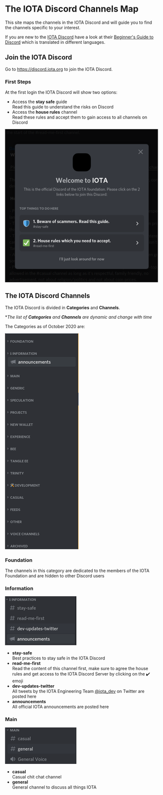 # The IOTA Discord Channels Map

This site maps the channels in the IOTA Discord and will guide you to find the channels specific to your interest.  

If you are new to the [IOTA Discord](https://discord.iota.org) have a look at their [Beginner's Guide to Discord](https://support.discord.com/hc/en-us/articles/360045138571-Beginner-s-Guide-to-Discord) which is translated in different languages.

## Join the IOTA Discord

Go to https://discord.iota.org to join the IOTA Discord.

### First Steps

At the first login the IOTA Discord will show two options:

* Access the **stay safe** guide  
  Read this guide to understand the risks on Discord
* Access the **house rules** channel  
  Read these rules and accept them to gain access to all channels on Discord

![First login](assets/img/first_login.png)



## The IOTA Discord Channels

The IOTA Discord is divided in **Categories** and **Channels**.  

\**The list of **Categories** and **Channels** are dynamic and change with time*



The Categories as of October 2020 are:

![Discord categories](assets/img/discord_categories.png)

### Foundation

The channels in this category are dedicated to the members of the IOTA Foundation and are hidden to other Discord users

### Information

![Category Information](assets/img/category_information.png)

* **stay-safe**   
  Best practices to stay safe in the IOTA Discord
* **read-me-first**   
  Read the content of this channel first, make sure to agree the house rules and get access to the IOTA Discord Server by clicking on the :heavy_check_mark: emoji
* **dev-updates-twitter**   
  All tweets by the IOTA Engineering Team [@iota_dev](https://twitter.com/iota_dev/) on Twitter are posted here
* **announcements**  
  All official IOTA announcements are posted here 

### Main

![category_main](assets/img/category_main.png)

* **casual**  
  Casual chit chat channel
* **general**  
  General channel to discuss all things IOTA
